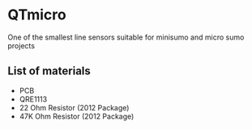 # QTmicro
One of the smallest line sensors suitable for minisumo and micro sumo projects

## List of materials
- PCB
- QRE1113
- 22 Ohm Resistor (2012 Package)
- 47K Ohm Resistor (2012 Package)
